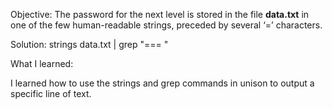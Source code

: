 Objective:
The password for the next level is stored in the file **data.txt** in one of the few human-readable strings, preceded by several ‘=’ characters.

Solution:
strings data.txt | grep "=== "

What I learned:

I learned how to use the strings and grep commands in unison to output a specific line of text.



